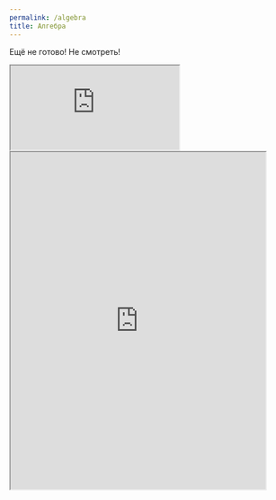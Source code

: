 ```yaml
---
permalink: /algebra
title: Алгебра
---
```

Ещё не готово! Не смотреть!
<iframe title="Страница в Википедии о лемурах" src="https://ru.wikipedia.org/wiki/Обыкновенные_лемуры"></iframe>
<iframe title="Desmos" src="https://desmos.com/calculator/z9ab5ulswo?notopbar=&noexpressions=&nobranding=&nosettingsMenu" width="90%" height="600px"></iframe>
